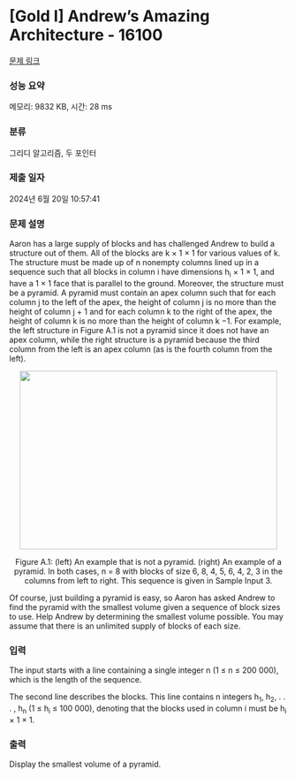 # [Gold I] Andrew’s Amazing Architecture - 16100 

[문제 링크](https://www.acmicpc.net/problem/16100) 

### 성능 요약

메모리: 9832 KB, 시간: 28 ms

### 분류

그리디 알고리즘, 두 포인터

### 제출 일자

2024년 6월 20일 10:57:41

### 문제 설명

<p>Aaron has a large supply of blocks and has challenged Andrew to build a structure out of them. All of the blocks are k × 1 × 1 for various values of k. The structure must be made up of n nonempty columns lined up in a sequence such that all blocks in column i have dimensions h<sub>i</sub> × 1 × 1, and have a 1 × 1 face that is parallel to the ground. Moreover, the structure must be a pyramid. A pyramid must contain an apex column such that for each column j to the left of the apex, the height of column j is no more than the height of column j + 1 and for each column k to the right of the apex, the height of column k is no more than the height of column k −1. For example, the left structure in Figure A.1 is not a pyramid since it does not have an apex column, while the right structure is a pyramid because the third column from the left is an apex column (as is the fourth column from the left).</p>

<p style="text-align: center;"><img alt="" src="https://upload.acmicpc.net/bc2574d3-0ba0-4f0a-ae3d-4a3a0ef3f7eb/-/preview/" style="width: 466px; height: 323px;"></p>

<p style="text-align: center;">Figure A.1: (left) An example that is not a pyramid. (right) An example of a pyramid. In both cases, n = 8 with blocks of size 6, 8, 4, 5, 6, 4, 2, 3 in the columns from left to right. This sequence is given in Sample Input 3.</p>

<p>Of course, just building a pyramid is easy, so Aaron has asked Andrew to find the pyramid with the smallest volume given a sequence of block sizes to use. Help Andrew by determining the smallest volume possible. You may assume that there is an unlimited supply of blocks of each size.</p>

### 입력 

 <p>The input starts with a line containing a single integer n (1 ≤ n ≤ 200 000), which is the length of the sequence.</p>

<p>The second line describes the blocks. This line contains n integers h<sub>1</sub>, h<sub>2</sub>, . . . , h<sub>n</sub> (1 ≤ h<sub>i</sub> ≤ 100 000), denoting that the blocks used in column i must be h<sub>i</sub> × 1 × 1.</p>

### 출력 

 <p>Display the smallest volume of a pyramid.</p>

